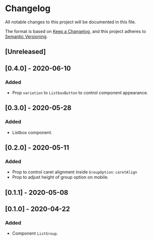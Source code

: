 # Changelog
All notable changes to this project will be documented in this file.

The format is based on [Keep a Changelog](https://keepachangelog.com/en/1.0.0/),
and this project adheres to [Semantic Versioning](https://semver.org/spec/v2.0.0.html).

## [Unreleased]

## [0.4.0] - 2020-06-10
### Added
- Prop `variation` to `ListboxButton` to control component appearance.

## [0.3.0] - 2020-05-28
### Added
- Listbox component.

## [0.2.0] - 2020-05-11
### Added
- Prop to control caret alignment inside `GroupOption`: `caretAlign`
- Prop to adjust height of group option on mobile.

## [0.1.1] - 2020-05-08

## [0.1.0] - 2020-04-22
### Added
- Component `ListGroup`.
